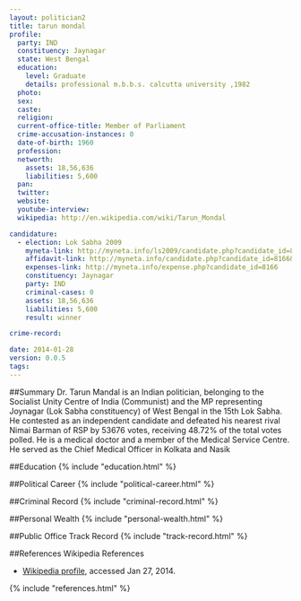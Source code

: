 ```yaml
---
layout: politician2
title: tarun mondal
profile: 
  party: IND
  constituency: Jaynagar
  state: West Bengal
  education: 
    level: Graduate
    details: professional m.b.b.s. calcutta university ,1982
  photo: 
  sex: 
  caste: 
  religion: 
  current-office-title: Member of Parliament
  crime-accusation-instances: 0
  date-of-birth: 1960
  profession: 
  networth: 
    assets: 18,56,636
    liabilities: 5,600
  pan: 
  twitter: 
  website: 
  youtube-interview: 
  wikipedia: http://en.wikipedia.com/wiki/Tarun_Mondal

candidature: 
  - election: Lok Sabha 2009
    myneta-link: http://myneta.info/ls2009/candidate.php?candidate_id=8166
    affidavit-link: http://myneta.info/candidate.php?candidate_id=8166&scan=original
    expenses-link: http://myneta.info/expense.php?candidate_id=8166
    constituency: Jaynagar 
    party: IND
    criminal-cases: 0
    assets: 18,56,636
    liabilities: 5,600
    result: winner 

crime-record: 

date: 2014-01-28
version: 0.0.5
tags: 
---
```

##Summary
Dr. Tarun Mandal is an Indian politician, belonging to the Socialist Unity Centre of India (Communist) and the MP representing Joynagar (Lok Sabha constituency) of West Bengal in the 15th Lok Sabha. He contested as an independent candidate and defeated his nearest rival Nimai Barman of RSP by 53676 votes, receiving 48.72% of the total votes polled. He is a medical doctor and a member of the Medical Service Centre. He served as the Chief Medical Officer in Kolkata and Nasik




##Education
{% include "education.html" %}


##Political Career
{% include "political-career.html" %}


##Criminal Record
{% include "criminal-record.html" %}


##Personal Wealth
{% include "personal-wealth.html" %}


##Public Office Track Record
{% include "track-record.html" %}


##References
Wikipedia References
- [Wikipedia profile]({{page.profile.wikipedia}}), accessed Jan 27, 2014.



{% include "references.html" %}